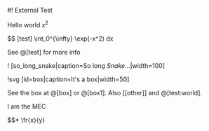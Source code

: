 #! External Test

Hello world $x^2$

$$ [test] \int_0^{\infty} \exp(-x^2) dx

See @[test] for more info

! [so_long_snake|caption=So long *Snake*...|width=100]

!svg [id=box|caption=It's a box|width=50]
<rect x="10" y="10" width="80" height="80" stroke="grey" stroke-width="0.5" fill="rgba(255,0,0,0.5)" />

See the box at @[box] or @[box1]. Also [[other]] and @[test:world].

I am the MEC

$$* \fr{x}{y}

